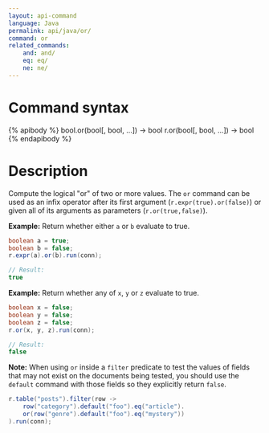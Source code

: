 ```yaml
---
layout: api-command
language: Java
permalink: api/java/or/
command: or
related_commands:
    and: and/
    eq: eq/
    ne: ne/
---
```


# Command syntax #

{% apibody %}
bool.or(bool[, bool, ...]) &rarr; bool
r.or(bool[, bool, ...]) &rarr; bool
{% endapibody %}

# Description #

Compute the logical "or" of two or more values. The `or` command can be used as an infix operator after its first argument (`r.expr(true).or(false)`) or given all of its arguments as parameters (`r.or(true,false)`).

__Example:__ Return whether either `a` or `b` evaluate to true.

```java
boolean a = true;
boolean b = false;
r.expr(a).or(b).run(conn);

// Result:
true
```

__Example:__ Return whether any of `x`, `y` or `z` evaluate to true.

```java
boolean x = false;
boolean y = false;
boolean z = false;
r.or(x, y, z).run(conn);

// Result:
false
```

__Note:__ When using `or` inside a `filter` predicate to test the values of fields that may not exist on the documents being tested, you should use the `default` command with those fields so they explicitly return `false`.

```java
r.table("posts").filter(row ->
    row("category").default("foo").eq("article").
    or(row("genre").default("foo").eq("mystery"))
).run(conn);
```
